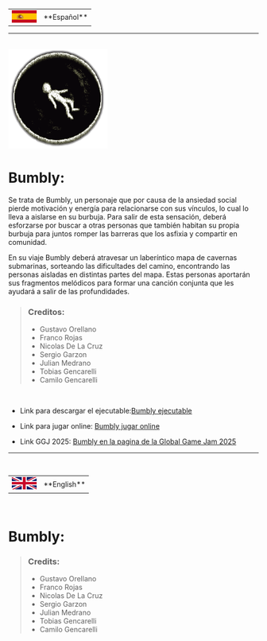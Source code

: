 <table>
    <tr>
        <td><img src="/Assets/Resources/Images/Flags/Spain.png" width=50px height=25px /></td>
        <td>**Español**</td>
    </tr>
</table>

<hr />
<br />

<img src="/Assets/Resources/Images/Icon/proto-logo.png" />

# Bumbly:

Se trata de Bumbly, un personaje que por causa de la ansiedad social pierde motivación y energía para relacionarse con sus vínculos, lo cual lo lleva a aislarse en su burbuja. Para salir de esta sensación, deberá esforzarse por buscar a otras personas que también habitan su propia burbuja para juntos romper las barreras que los asfixia y compartir en comunidad.

En su viaje Bumbly deberá atravesar un laberíntico mapa de cavernas submarinas, sorteando las dificultades del camino, encontrando las personas aisladas en distintas partes del mapa. Estas personas aportarán sus fragmentos melódicos para formar una canción conjunta que les ayudará a salir de las profundidades.

> ### Creditos:
> 
> * Gustavo Orellano
> * Franco Rojas
> * Nicolas De La Cruz
> * Sergio Garzon
> * Julian Medrano
> * Tobias Gencarelli
> * Camilo Gencarelli

<br />

* Link para descargar el ejecutable:<a href="https://ggjv4.s3.us-west-1.amazonaws.com/files/games/2025/301415/exec/Bumbly.zip?VersionId=dHcuwZVNIgg3Mt4sR3kd0Hyzyy9HXw6y">Bumbly ejecutable</a> 

* Link para jugar online: <a href="https://play.unity.com/en/games/aaad4896-56a4-47d6-b483-0f99c8a2749d/bumbly">Bumbly jugar online</a> 


* Link GGJ 2025: <a href="https://globalgamejam.org/games/2025/bumbly-5">Bumbly en la pagina de la Global Game Jam 2025</a>

<hr />
<br />

<table>
    <tr>
        <td><img src="/Assets/Resources/Images/Flags/UnitedKingdom.png"  width=50px  height=25px /></td>
        <td>**English**</td>
    </tr>
</table>

<br />

# Bumbly:

> ### Credits:
> 
> * Gustavo Orellano
> * Franco Rojas
> * Nicolas De La Cruz
> * Sergio Garzon
> * Julian Medrano
> * Tobias Gencarelli
> * Camilo Gencarelli


